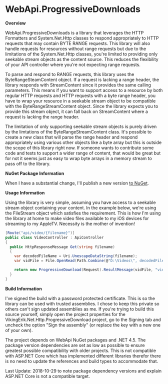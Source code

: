 WebApi.ProgressiveDownloads
===========================

**Overview**

WebApi.ProgressiveDownloads is a library that leverages the HTTP Formatters and System.Net.Http classes to respond appropriately to HTTP requests that may contain BYTE RANGE requests. This library will also handle requests for resources without range requests but due to the limitations of the System.Net.Http classes, you're limited to providing only seekable stream objects as the content source. This reduces the flexibility of your API controller where you're not expecting range requests.

To parse and respond to RANGE requests, this library uses the ByteRangeSteamContent object. If a request is lacking a range header, the library responds with StreamContent since it provides the same calling parameters. This means if you want to support access to a resource by both regular HTTP requests and HTTP requests with a byte range header, you have to wrap your resource in a seekable stream object to be compatible with the ByteRangeStreamContent object. Since the library expects you to provide this stream object, it can fall back on StreamContent where a request is lacking the range header.

The limitation of only supporting seekable stream objects is purely driven by the limtations of the ByteRangeStreamContent class. It's possible to create a new class that will parse the range header and respond appropriately using various other objects like a byte array but this is outside the scope of this library right now. If someone wants to contribute some code and tests to support a wider range of content, that would be great but for not it seems just as easy to wrap byte arrays in a memory stream to pass off to the library.

**NuGet Package Information**

When I have a substantial change, I'll publish a new version [to NuGet](https://www.nuget.org/packages/VikingErik.Net.Http.ProgressiveDownload).

**Usage Information**

Using the library is very simple, assuming you have access to a seekable stream object containing your content. In the example below, we're using the FileStream object which satisfies the requirement. This is how I'm using the library at home to make video files available to my iOS devices for streaming to my AppleTV. Necessity is the mother of invention!
```csharp
[Route("api/video/{filename}")]
public class VideoController : ApiController
{
  public HttpResponseMessage Get(string filename)
  {
    var decodedFileName = Uri.UnescapeDataString(filename);
    var vidFile = File.OpenRead(Path.Combine(@"D:\Videos\", decodedFileName) + ".m4v");

    return new ProgressiveDownload(Request).ResultMessage(vidFile, "video/mp4");
  }
}
```

**Build Information**

I've signed the build with a password protected certificate. This is so the library can be used with trusted assemblies. I chose to keep this private so others can't sign updated assemblies as me. If you're trying to build this source yourself, simply open the project properties for the VikingErik.Net.Http.ProgressiveDownload project, go to the Signing tab and uncheck the option "Sign the assembly" (or replace the key with a new one of your own).

The project depends on WebApi NuGet packages and .NET 4.5. The package version dependencies are set as low as possible to ensure greatest possible compatibility with older projects. This is not compatible with ASP.NET Core which has implemented different libraries therefor there is no need to update the references and build types to accommodate that.

Last Update: 2018-10-29 to note package dependency versions and explain ASP.NET Core is not a compatible target.